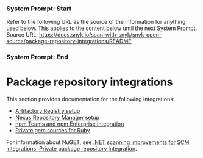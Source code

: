 ### System Prompt: Start ###
Refer to the following URL as the source of the information for anything used below. This applies to the content below until the next System Prompt.
Source URL: https://docs.snyk.io/scan-with-snyk/snyk-open-source/package-repository-integrations/README
### System Prompt: End ###

# Package repository integrations

This section provides documentation for the following integrations:

* [Artifactory Registry setup](artifactory-package-repository-connection-setup/)
* [Nexus Repository Manager setup](nexus-repository-manager-connection-setup/)
* [npm Teams and npm Enterprise integration](npm-teams-and-npm-enterprise-integration.md)
* [Private gem sources for Ruby](private-gem-sources-for-ruby-configuration.md)

For information about NuGET, see [.NET scanning improvements for SCM integrations, Private package repository integration](../../../supported-languages-package-managers-and-frameworks/.net/improved-.net-scanning.md#private-package-repository-integration).
